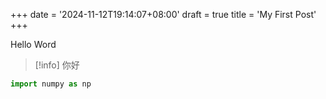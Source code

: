 +++
date = '2024-11-12T19:14:07+08:00'
draft = true
title = 'My First Post'
+++

Hello Word

> [!info]
> 你好
>

```python
import numpy as np
```
